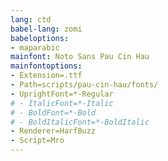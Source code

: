 ```yaml
---
lang: ctd
babel-lang: zomi
babeloptions:
- maparabic
mainfont: Noto Sans Pau Cin Hau
mainfontoptions:
- Extension=.ttf
- Path=scripts/pau-cin-hau/fonts/
- UprightFont=*-Regular
# - ItalicFont=*-Italic
# - BoldFont=*-Bold
# - BoldItalicFont=*-BoldItalic
- Renderer=HarfBuzz
- Script=Mro
---
```

